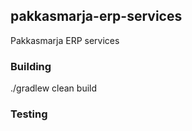 ## pakkasmarja-erp-services

Pakkasmarja ERP services

### Building

./gradlew clean build

### Testing
